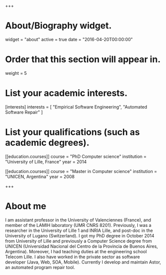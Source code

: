 +++
# About/Biography widget.
widget = "about"
active = true
date = "2016-04-20T00:00:00"

# Order that this section will appear in.
weight = 5

# List your academic interests.
[interests]
  interests = [
    "Empirical Software Engineering",
    "Automated Software Repair"
  ]

# List your qualifications (such as academic degrees).
[[education.courses]]
  course = "PhD Computer science"
  institution = "University of Lille, France"
  year = 2014

[[education.courses]]
  course = "Master in Computer science"
  institution = "UNICEN, Argentina"
  year = 2008

 
+++

# About me

I am assistant professor in the University of Valenciennes (France), and member of the LAMIH laboratory (UMR CNRS 8201). Previously, I was a researcher in the University of Lille 1 and INRIA Lille, and post-doc in the University of Lugano (Switzerland). I got my PhD degree in October 2014 from University of Lille and previously a Computer Science degree from UNICEN (Universidad Nacional del Centro de la Provincia de Buenos Aires, Argentina).  Moreover, I  had teaching duties at the engineering school Telecom Lille. I also have worked in the private sector as software developer (Java, Web, SOA, Mobile).  Currently I develop and maintain Astor, an automated program repair tool.

  
